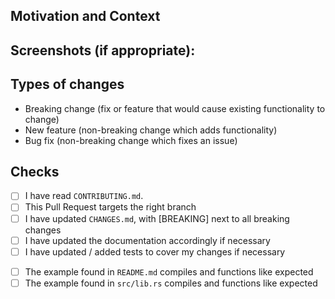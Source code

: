 <!--- Describe your changes in detail -->

## Motivation and Context
<!--- Why is this change required? What problem does it solve? -->
<!--- If it fixes an open issue, please link to the issue here. -->

## Screenshots (if appropriate):
<!--- You can drag image files into GitHub's edit-window -->

## Types of changes
<!--- What types of changes does your code introduce? Remove all those that do not apply -->
- Breaking change (fix or feature that would cause existing functionality to change)
- New feature (non-breaking change which adds functionality)
- Bug fix (non-breaking change which fixes an issue)

## Checks
<!--- Go over all the following points, and put an `x` in all the boxes that apply. -->
<!--- If you're unsure about any of these, don't hesitate to ask. We're here to help! -->
- [ ] I have read `CONTRIBUTING.md`.
- [ ] This Pull Request targets the right branch 
- [ ] I have updated `CHANGES.md`, with [BREAKING] next to all breaking changes
- [ ] I have updated the documentation accordingly if necessary
- [ ] I have updated / added tests to cover my changes if necessary
<!-- Remove these checks if this Pull Request does not affect the public API -->
- [ ] The example found in `README.md` compiles and functions like expected
- [ ] The example found in `src/lib.rs` compiles and functions like expected
